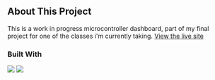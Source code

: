 ## About This Project

This is a work in progress microcontroller dashboard, part of my final project for one of the classes i'm currently taking.
[View the live site](https://dashboard32.netlify.app/)

### Built With
[![](https://skills.thijs.gg/icons?i=react,vite,ts&theme=dark)](https://skillicons.dev/) [![](https://external-content.duckduckgo.com/iu/?u=https%3A%2F%2Fcdn.icon-icons.com%2Ficons2%2F2699%2FPNG%2F512%2Ftailwindcss_logo_icon_167923.png&f=1&nofb=1&ipt=7ce68dc48e4aa44d3a8234d8e8980650e05b11e21bf1080773e70a87b7dd7d6c&ipo=images)](tailwindcss.com)
